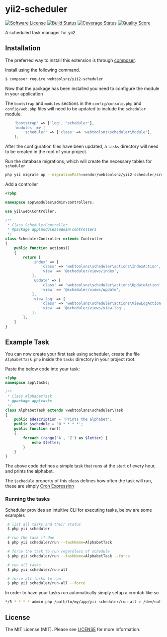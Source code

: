 # yii2-scheduler

[![Software License](https://img.shields.io/badge/license-MIT-brightgreen.svg?style=flat-square)](LICENSE)
[![Build Status](https://img.shields.io/travis/webtoolsnz/yii2-scheduler/master.svg?style=flat-square)](https://travis-ci.org/webtoolsnz/yii2-scheduler)
[![Coverage Status](https://img.shields.io/scrutinizer/coverage/g/webtoolsnz/yii2-scheduler.svg?style=flat-square)](https://scrutinizer-ci.com/g/webtoolsnz/yii2-scheduler/code-structure)
[![Quality Score](https://img.shields.io/scrutinizer/g/webtoolsnz/yii2-scheduler.svg?style=flat-square)](https://scrutinizer-ci.com/g/webtoolsnz/yii2-scheduler)


A scheduled task manager for yii2

## Installation

The preferred way to install this extension is through [composer](http://getcomposer.org/download/).

Install using the following command.

~~~bash
$ composer require webtoolsnz/yii2-scheduler
~~~

Now that the  package has been installed you need to configure the module in your application

The `bootstrap` and `modules` sections in the `config/console.php` and `config/web.php` files will need to be updated to include the `scheduler` module.
~~~php
    'bootstrap' => ['log', 'scheduler'],
    'modules' => [
        'scheduler' => ['class' => 'webtoolsnz\scheduler\Module'],
    ],
~~~

After the configuration files have been updated, a `tasks` directory will need to be created in the root of your project.


Run the database migrations, which will create the necessary tables for `scheduler`
~~~bash
php yii migrate up --migrationPath=vendor/webtoolsnz/yii2-scheduler/src/migrations
~~~

Add a controller
~~~php
<?php

namespace app\modules\admin\controllers;

use yii\web\Controller;

/**
 * Class SchedulerController
 * @package app\modules\admin\controllers
 */
class SchedulerController extends Controller
{
    public function actions()
    {
        return [
            'index' => [
                'class' => 'webtoolsnz\scheduler\actions\IndexAction',
                'view' => '@scheduler/views/index',
            ],
            'update' => [
                'class' => 'webtoolsnz\scheduler\actions\UpdateAction',
                'view' => '@scheduler/views/update',
            ],
            'view-log' => [
                'class' => 'webtoolsnz\scheduler\actions\ViewLogAction',
                'view' => '@scheduler/views/view-log',
            ],
        ];
    }
}
~~~

## Example Task

You can now create your first task using scheduler, create the file `AlphabetTask.php` inside the `tasks` directory in your project root.

Paste the below code into your task:
~~~php
<?php
namespace app\tasks;

/**
 * Class AlphabetTask
 * @package app\tasks
 */
class AlphabetTask extends \webtoolsnz\scheduler\Task
{
    public $description = 'Prints the alphabet';
    public $schedule = '0 * * * *';
    public function run()
    {
        foreach (range('A', 'Z') as $letter) {
            echo $letter;
        }
    }
}
~~~

The above code defines a simple task that runs at the start of every hour, and prints the alphabet.

The `$schedule` property of this class defines how often the task will run, these are simply [Cron Expression](http://en.wikipedia.org/wiki/Cron#Examples)


### Running the tasks

Scheduler provides an intuitive CLI for executing tasks, below are some examples

```bash
 # list all tasks and their status
 $ php yii scheduler

 # run the task if due
 $ php yii scheduler/run --taskName=AlphabetTask

 # force the task to run regardless of schedule
 $ php yii scheduler/run --taskName=AlphabetTask --force

 # run all tasks
 $ php yii scheduler/run-all

 # force all tasks to run
 $ php yii scheduler/run-all --force
```

In order to have your tasks run automatically simply setup a crontab like so

```bash
*/5 * * * * admin php /path/to/my/app/yii scheduler/run-all > /dev/null &
```

## License

The MIT License (MIT). Please see [LICENSE](LICENSE) for more information.